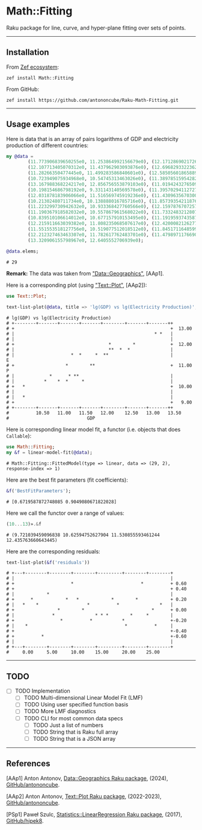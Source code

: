 # Math::Fitting

Raku package for line, curve, and hyper-plane fitting over sets of points.

------

## Installation

From [Zef ecosystem](https://raku.land):

```
zef install Math::Fitting
```

From GitHub:

```
zef install https://github.com/antononcube/Raku-Math-Fitting.git
```

------

## Usage examples

Here is data that is an array of pairs logarithms of GDP and electricity production of different countries:

```raku
my @data =
        (11.773906839650255e0, 11.253864992156679e0), (12.171286902172696e0, 12.009204578014298e0),
        (12.107713405070312e0, 11.437962903093876e0), (12.696829332236298e0, 12.00401094268482e0),
        (11.28266350477445e0, 11.499283586840601e0), (12.585056018658895e0, 11.775388329493465e0),
        (10.723949075934968e0, 10.54745313463026e0), (11.389785159542825e0, 10.928944887584644e0),
        (13.167988368224217e0, 12.856756553879103e0), (11.019424327650983e0, 10.472888033769635e0),
        (10.198154686798192e0, 9.331143140569578e0), (11.395702941127277e0, 10.772811339725912e0),
        (12.031878183906066e0, 11.516569745919236e0), (11.430963567030055e0, 10.855585778720567e0),
        (10.21302480711734e0, 10.138888016785716e0), (11.857393542118762e0, 11.520472966745002e0),
        (11.223299730942632e0, 10.933368427760566e0), (12.15978767072575e0, 11.78868016913858e0),
        (11.190367918582032e0, 10.557867961568022e0), (11.733248321280731e0, 11.226857570288722e0),
        (10.839510106614012e0, 10.677157910153495e0), (11.191959374358786e0, 11.17621400228234e0),
        (12.215911663039382e0, 11.808235068507617e0), (12.420008212627797e0, 11.723537761532056e0),
        (11.551553518127756e0, 10.519077512018512e0), (11.845171164859963e0, 11.528956530193586e0),
        (12.212327463463307e0, 11.782617762483701e0), (11.479897117669006e0, 11.355095745306354e0),
        (13.320906155798967e0, 12.6405552706939e0);
        
@data.elems;        
```
```
# 29
```

**Remark:** The data was taken from ["Data::Geographics"](https://raku.land/zef:antononcube/Data::Geographics), [AAp1].

Here is a corresponding plot (using ["Text::Plot"](https://raku.land/zef:antononcube/Text::Plot), [AAp2]):

```raku
use Text::Plot;

text-list-plot(@data, title => 'lg(GDP) vs lg(Electricity Production)', x-label => 'GDP', y-label => 'EP');
```
```
# lg(GDP) vs lg(Electricity Production)            
# +--------+-------+-------+-------+--------+-------+-------++         
# +                                                          +  13.00  
# |                                                    * *   |         
# |                                                          |         
# +                                   *        *             +  12.00  
# |                                   **  *  *               |         
# |                     *  *     *  **                       |        E
# +                   *        **                            +  11.00 P
# |             *      * **                                  |         
# |           *    *  *     *                                |         
# +   *                                                      +  10.00  
# |                                                          |         
# |   *                                                      |         
# +                                                          +   9.00  
# +--------+-------+-------+-------+--------+-------+-------++         
#          10.50   11.00   11.50   12.00    12.50   13.00   13.50    
#                             GDP
```

Here is corresponding linear model fit, a functor (i.e. objects that does `Callable`):

```raku
use Math::Fitting;
my &f = linear-model-fit(@data);
```
```
# Math::Fitting::FittedModel(type => linear, data => (29, 2), response-index => 1)
```

Here are the best fit parameters (fit coefficients):

```raku
&f('BestFitParameters');
```
```
# [0.6719587872748085 0.9049080671822028]
```

Here we call the functor over a range of values:

```raku
(10...13)».&f
```
```
# (9.721039459096838 10.62594752627904 11.530855593461244 12.435763660643445)
```

Here are the corresponding residuals:

```raku
text-list-plot(&f('residuals'))
```
```
# +---+--------+--------+--------+---------+--------+--------+     
# |                                                          |     
# +                     *                         *          + 0.60
# +                                                          + 0.40
# |            *                                             |     
# +      *            *   *            *        *            + 0.20
# |   *    *                  *          *               *   |     
# +                *        *                         *      + 0.00
# |              *               * * *        *     *        |     
# +                 *          *           *                 +-0.20
# |    *                                    *          *     |     
# +                                                          +-0.40
# +          *                                               +-0.60
# |                                                          |     
# +---+--------+--------+--------+---------+--------+--------+     
#     0.00     5.00     10.00    15.00     20.00    25.00
```

------

## TODO

- [ ] TODO Implementation
  - [ ] TODO Multi-dimensional Linear Model Fit (LMF)
  - [ ] TODO Using user specified function basis
  - [ ] TODO More LMF diagnostics
  - [ ] TODO CLI for most common data specs
    - [ ] TODO Just a list of numbers
    - [ ] TODO String that is Raku full array
    - [ ] TODO String that is a JSON array

------

## References

[AAp1] Anton Antonov, 
[Data::Geographics Raku package](https://github.com/antononcube/Raku-Data-Geographics),
(2024),
[GitHub/antononcube](https://github.com/antononcube).

[AAp2] Anton Antonov, 
[Text::Plot Raku package](https://github.com/antononcube/Raku-Text-Plot),
(2022-2023),
[GitHub/antononcube](https://github.com/antononcube).

[PSp1] Paweł Szulc,
[Statistics::LinearRegression Raku package](https://github.com/hipek8/p6-Statistics-LinearRegression),
(2017),
[GitHub/hipek8](https://github.com/hipek8).
